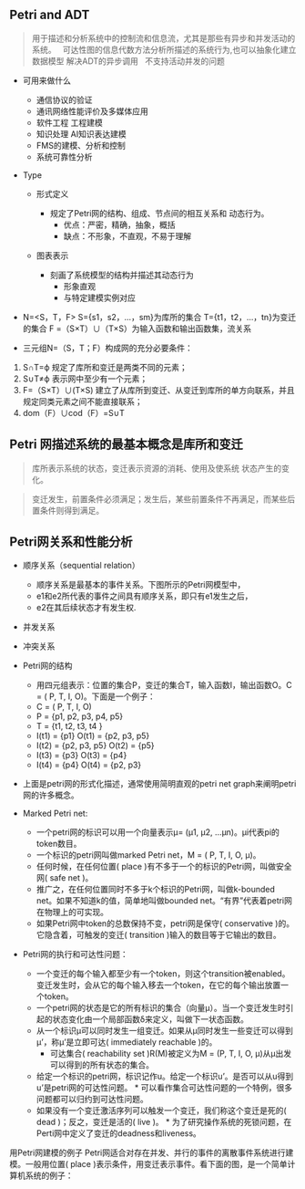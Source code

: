 ## Petri and ADT
> 用于描述和分析系统中的控制流和信息流，尤其是那些有异步和并发活动的系统。
   可达性图的信息代数方法分析所描述的系统行为,也可以抽象化建立数据模型 解决ADT的异步调用
   不支持活动并发的问题

* 可用来做什么
	* 通信协议的验证
	* 通讯网络性能评价及多媒体应用
	* 软件工程 工程建模
	* 知识处理 AI知识表达建模
	* FMS的建模、分析和控制
	* 系统可靠性分析
	
* Type
	* 形式定义
		* 规定了Petri网的结构、组成、节点间的相互关系和 动态行为。
			* 优点：严密，精确，抽象，概括
			* 缺点：不形象，不直观，不易于理解
			
	* 图表表示
		* 刻画了系统模型的结构并描述其动态行为
			* 形象直观
			* 与特定建模实例对应

* N=<S，T，F>
       S={s1，s2，…，sm}为库所的集合
       T={t1，t2，…，tn}为变迁的集合
       F =（S×T）∪（T×S）为输入函数和输出函数集，流关系

* 三元组N=（S，T；F）构成网的充分必要条件：

1.  S∩T=ф             规定了库所和变迁是两类不同的元素；
2.  S∪T≠ф            表示网中至少有一个元素；
3.  F=（S×T）∪(T×S)  建立了从库所到变迁、从变迁到库所的单方向联系，并且规定同类元素之间不能直接联系；
4.  dom（F）∪cod（F）=S∪T


## Petri 网描述系统的最基本概念是库所和变迁
> 库所表示系统的状态，变迁表示资源的消耗、使用及使系统
  状态产生的变化。
	
>变迁发生，前置条件必须满足；发生后，某些前置条件不再满足，而某些后置条件则得到满足。


## Petri网关系和性能分析

* 顺序关系（sequential relation）
	* 顺序关系是最基本的事件关系。下图所示的Petri网模型中，
  * e1和e2所代表的事件之间具有顺序关系，即只有e1发生之后，
  * e2在其后续状态才有发生权.


* 并发关系
* 冲突关系

* Petri网的结构
  * 用四元组表示：位置的集合P，变迁的集合T，输入函数I，输出函数O。C = ( P, T, I, O)。下面是一个例子：
  * C = ( P, T, I, O)
  * P = {p1, p2, p3, p4, p5}
  * T = {t1, t2, t3, t4 }
  * I(t1) = {p1}    O(t1) = {p2, p3, p5}
  * I(t2) = {p2, p3, p5}   O(t2) = {p5} 
  * I(t3) = {p3}    O(t3) = {p4}
  * I(t4) = {p4}    O(t4) = {p2, p3}

* 上面是petri网的形式化描述，通常使用简明直观的petri net graph来阐明petri网的许多概念。

 

* Marked Petri net:

  * 一个petri网的标识可以用一个向量表示μ= (μ1, μ2, …μn)。μi代表pi的token数目。
  * 一个标识的petri网叫做marked Petri net，M = ( P, T, I, O, μ)。
  * 任何时候，在任何位置( place )有不多于一个的标识的Petri网，叫做安全网( safe net )。
  * 推广之，在任何位置同时不多于k个标识的Petri网，叫做k-bounded net。如果不知道k的值，简单地叫做bounded net。“有界”代表着petri网在物理上的可实现。
  * 如果Petri网中token的总数保持不变，petri网是保守( conservative )的。它隐含着，可触发的变迁( transition )输入的数目等于它输出的数目。

* Petri网的执行和可达性问题：
  * 一个变迁的每个输入都至少有一个token，则这个transition被enabled。变迁发生时，会从它的每个输入移去一个token，在它的每个输出放置一个token。
  * 一个petri网的状态是它的所有标识的集合（向量μ）。当一个变迁发生时引起的状态变化由一个局部函数δ来定义，叫做下一状态函数。
  * 从一个标识μ可以同时发生一组变迁。如果从μ同时发生一些变迁可以得到μ’，称μ’是立即可达( immediately reachable )的。
	* 可达集合( reachability set )R(M)被定义为M = (P, T, I, O, μ)从μ出发可以得到的所有状态的集合。
  * 给定一个标识的petri网，标识记作u。给定一个标识u’。是否可以从u得到u’是petri网的可达性问题。
		* 可以看作集合可达性问题的一个特例，很多问题都可以归约到可达性问题。
  * 如果没有一个变迁激活序列可以触发一个变迁，我们称这个变迁是死的( dead )；反之，变迁是活的( live )。
		* 为了研究操作系统的死锁问题，在Perti网中定义了变迁的deadness和liveness。

 

用Petri网建模的例子
Petri网适合对存在并发、并行的事件的离散事件系统进行建模。一般用位置( place )表示条件，用变迁表示事件。看下面的图，是一个简单计算机系统的例子：
